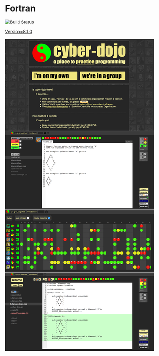 # Fortran

![Build Status](https://travis-ci.org/cyber-dojo-languages/fortran.svg?branch=master)

[Version=8.1.0](https://github.com/cyber-dojo-languages/fortran/blob/master/check_version.sh)

![cyber-dojo.org home page](https://github.com/cyber-dojo/cyber-dojo/blob/master/shared/home_page_snapshot.png)
